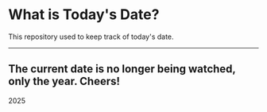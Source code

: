 # What is Today's Date?
This repository used to keep track of today's date.
* * *
 
## The current date is no longer being watched, only the year. Cheers!
 2025 
  
 
  
